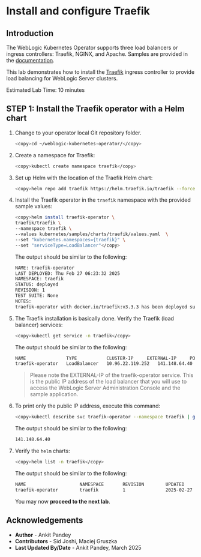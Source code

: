 # Install and configure Traefik

## Introduction

The WebLogic Kubernetes Operator supports three load balancers or ingress controllers: Traefik, NGINX, and Apache. Samples are provided in the [documentation](https://github.com/oracle/weblogic-kubernetes-operator/blob/v2.5.0/kubernetes/samples/charts/README.md).

This lab demonstrates how to install the [Traefik](https://traefik.io/)  ingress controller to provide load balancing for WebLogic Server clusters.

Estimated Lab Time: 10 minutes

## **STEP 1**: Install the Traefik operator with a Helm chart

1. Change to your operator local Git repository folder.
    ```bash
    <copy>cd ~/weblogic-kubernetes-operator/</copy>
    ```

2. Create a namespace for Traefik:
    ```bash
    <copy>kubectl create namespace traefik</copy>
    ```

3. Set up Helm with the location of the Traefik Helm chart:
    ```bash
    <copy>helm repo add traefik https://helm.traefik.io/traefik --force-update</copy>
    ```

4. Install the Traefik operator in the `traefik` namespace with the provided sample values:

    ```bash
    <copy>helm install traefik-operator \
    traefik/traefik \
    --namespace traefik \
    --values kubernetes/samples/charts/traefik/values.yaml  \
    --set "kubernetes.namespaces={traefik}" \
    --set "serviceType=LoadBalancer"</copy>
    ```

    The output should be similar to the following:
    ```bash
    NAME: traefik-operator
    LAST DEPLOYED: Thu Feb 27 06:23:32 2025
    NAMESPACE: traefik
    STATUS: deployed
    REVISION: 1
    TEST SUITE: None
    NOTES:
    traefik-operator with docker.io/traefik:v3.3.3 has been deployed successfully on traefik namespace !
    ```

3. The Traefik installation is basically done. Verify the Traefik (load balancer) services:
    ```bash
    <copy>kubectl get service -n traefik</copy>
    ```
    The output should be similar to the following:
    ```bash
    NAME               TYPE           CLUSTER-IP     EXTERNAL-IP     PORT(S)                      AGE
    traefik-operator   LoadBalancer   10.96.22.119.252   141.148.64.40   80:30305/TCP,443:30443/TCP   44s
    ```

    > Please note the EXTERNAL-IP of the traefik-operator service. This is the public IP address of the load balancer that you will use to access the WebLogic Server Administration Console and the sample application.

4. To print only the public IP address, execute this command:
    ```bash
    <copy>kubectl describe svc traefik-operator --namespace traefik | grep Ingress | awk '{print $3}'</copy>
    ```
    The output should be similar to the following:
    ```bash
    141.148.64.40
    ```

5. Verify the `helm` charts:
    ```bash
    <copy>helm list -n traefik</copy>
    ```
    The output should be similar to the following:
    ```bash
    NAME                    NAMESPACE       REVISION        UPDATED                                 STATUS          CHART           APP VERSION
    traefik-operator        traefik         1               2025-02-27 06:23:32.884561115 +0000 UTC  deployed        traefik-34.4.0  v3.3.3      
    ```

    You may now **proceed to the next lab**.

## Acknowledgements
* **Author** -  Ankit Pandey
* **Contributors** - Sid Joshi, Maciej Gruszka 
* **Last Updated By/Date** - Ankit Pandey, March 2025
